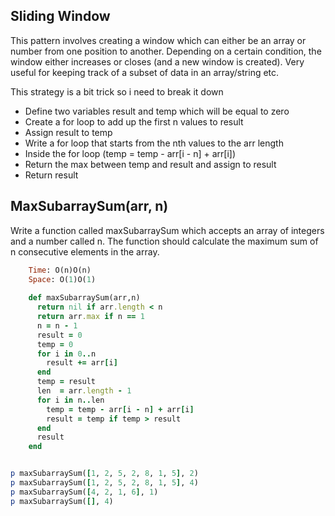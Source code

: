 ## Sliding Window
This pattern involves creating a window which can either be an array or number from one position to another.
Depending on a certain condition, the window either increases or closes (and a new window is created).
Very useful for keeping track of a subset of data in an array/string etc.

This strategy is a bit trick so i need to break it down 

- Define two variables result and temp which will be equal to zero
- Create a for loop to add up the first n  values to result
- Assign result to temp
- Write a for loop that starts from the nth values to the arr length
- Inside the for loop (temp = temp - arr[i - n] + arr[i])
- Return the max between temp and result and assign to result
- Return result 


## MaxSubarraySum(arr, n)
Write a function called maxSubarraySum which accepts an array of integers and a number called n. The function should calculate the maximum sum of n consecutive elements in the array.

````ruby
    Time: O(n)O(n)
    Space: O(1)O(1)
    
    def maxSubarraySum(arr,n)
      return nil if arr.length < n
      return arr.max if n == 1
      n = n - 1
      result = 0 
      temp = 0 
      for i in 0..n 
        result += arr[i]
      end
      temp = result
      len  = arr.length - 1
      for i in n..len
        temp = temp - arr[i - n] + arr[i]
        result = temp if temp > result
      end
      result
    end


p maxSubarraySum([1, 2, 5, 2, 8, 1, 5], 2)
p maxSubarraySum([1, 2, 5, 2, 8, 1, 5], 4)
p maxSubarraySum([4, 2, 1, 6], 1)
p maxSubarraySum([], 4)

````
